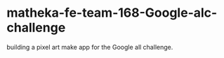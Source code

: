 # matheka-fe-team-168-Google-alc-challenge
building a pixel art make app  for the Google all challenge.
